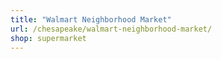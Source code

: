 ```yaml
---
title: "Walmart Neighborhood Market"
url: /chesapeake/walmart-neighborhood-market/
shop: supermarket
---
```

